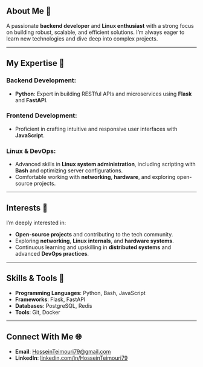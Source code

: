 ## About Me 🌟  
A passionate **backend developer** and **Linux enthusiast** with a strong focus on building robust, scalable, and efficient solutions. I’m always eager to learn new technologies and dive deep into complex projects.  

---

## My Expertise 🚀  
### Backend Development:  
- **Python**: Expert in building RESTful APIs and microservices using **Flask** and **FastAPI**.  

### Frontend Development:  
- Proficient in crafting intuitive and responsive user interfaces with **JavaScript**.  

### Linux & DevOps:  
- Advanced skills in **Linux system administration**, including scripting with **Bash** and optimizing server configurations.  
- Comfortable working with **networking**, **hardware**, and exploring open-source projects.

---

## Interests 🌱  
I’m deeply interested in:  
- **Open-source projects** and contributing to the tech community.  
- Exploring **networking**, **Linux internals**, and **hardware systems**.  
- Continuous learning and upskilling in **distributed systems** and advanced **DevOps practices**.  

---

## Skills & Tools 🔧  
- **Programming Languages**: Python, Bash, JavaScript
- **Frameworks**: Flask, FastAPI  
- **Databases**: PostgreSQL, Redis  
- **Tools**: Git, Docker

---

## Connect With Me 🌐  
- **Email**: [HosseinTeimouri79@gmail.com](mailto:HosseinTeimouri79@gmail.com)  
- **LinkedIn**: [linkedin.com/in/HosseinTeimouri79](https://linkedin.com/in/HosseinTeimouri79)
